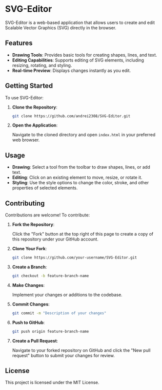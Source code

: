 # SVG-Editor

SVG-Editor is a web-based application that allows users to create and edit Scalable Vector Graphics (SVG) directly in the browser.

## Features

- **Drawing Tools**: Provides basic tools for creating shapes, lines, and text.
- **Editing Capabilities**: Supports editing of SVG elements, including resizing, rotating, and styling.
- **Real-time Preview**: Displays changes instantly as you edit.

## Getting Started

To use SVG-Editor:

1. **Clone the Repository**:

   ```bash
   git clone https://github.com/andrei2308/SVG-Editor.git
   ```

2. **Open the Application**:

   Navigate to the cloned directory and open `index.html` in your preferred web browser.

## Usage

- **Drawing**: Select a tool from the toolbar to draw shapes, lines, or add text.
- **Editing**: Click on an existing element to move, resize, or rotate it.
- **Styling**: Use the style options to change the color, stroke, and other properties of selected elements.

## Contributing

Contributions are welcome! To contribute:

1. **Fork the Repository**:

   Click the "Fork" button at the top right of this page to create a copy of this repository under your GitHub account.

2. **Clone Your Fork**:

   ```bash
   git clone https://github.com/your-username/SVG-Editor.git
   ```

3. **Create a Branch**:

   ```bash
   git checkout -b feature-branch-name
   ```

4. **Make Changes**:

   Implement your changes or additions to the codebase.

5. **Commit Changes**:

   ```bash
   git commit -m "Description of your changes"
   ```

6. **Push to GitHub**:

   ```bash
   git push origin feature-branch-name
   ```

7. **Create a Pull Request**:

   Navigate to your forked repository on GitHub and click the "New pull request" button to submit your changes for review.

## License

This project is licensed under the MIT License.
